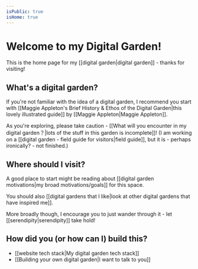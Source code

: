 ```yaml
---
isPublic: true
isHome: true
---
```


# Welcome to my Digital Garden!

This is the home page for my [[digital garden|digital garden]] - thanks for visiting!

## What's a digital garden?

If you're not familiar with the idea of a digital garden, I recommend you start with [[Maggie Appleton's Brief History & Ethos of the Digital Garden|this lovely illustrated guide]] by [[Maggie Appleton|Maggie Appleton]].

As you're exploring, please take caution - [[What will you encounter in my digital garden？|lots of the stuff in this garden is incomplete]]! (I am working on a [[digital garden - field guide for visitors|field guide]], but it is - perhaps ironically? - not finished.)

## Where should I visit?

A good place to start might be reading about [[digital garden motivations|my broad motivations/goals]] for this space.

You should also [[digital gardens that I like|look at other digital gardens that have inspired me]].

More broadly though, I encourage you to just wander through it - let [[serendipity|serendipity]] take hold!

## How did you (or how can I) build this?
- [[website tech stack|My digital garden tech stack]]
- [[Building your own digital garden|I want to talk to you]]